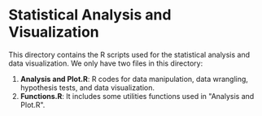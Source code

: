 # Statistical Analysis and Visualization
This directory contains the R scripts used for the statistical analysis and data visualization. We only have two files in this directory:
1. **Analysis and Plot.R**: R codes for data manipulation, data wrangling, hypothesis tests, and data visualization.
2. **Functions.R**: It includes some utilities functions used in "Analysis and Plot.R".